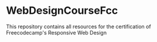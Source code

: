 # WebDesignCourseFcc
This repository contains all resources for the certification of Freecodecamp's Responsive Web Design 
